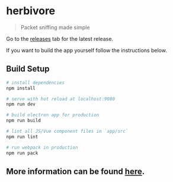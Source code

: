 # herbivore

> Packet sniffing made simple

Go to the [releases](https://github.com/samatt/herbivore/releases) tab for the latest release.

If you want to build the app yourself follow the instructions below.

## Build Setup

``` bash
# install dependencies
npm install

# serve with hot reload at localhost:9080
npm run dev

# build electron app for production
npm run build

# lint all JS/Vue component files in `app/src`
npm run lint

# run webpack in production
npm run pack
```
More information can be found [here](https://simulatedgreg.gitbooks.io/electron-vue/content/docs/npm_scripts.html).
---


